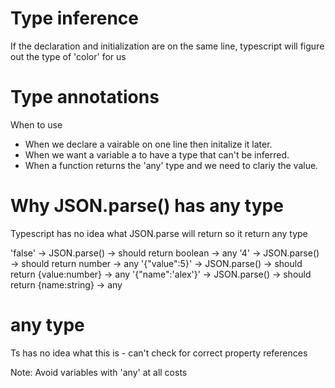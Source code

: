 # Type inference

If the declaration and initialization are on the same line, typescript will figure out the type of 'color' for us

# Type annotations

When to use

- When we declare a vairable on one line then initalize it later.
- When we want a variable a to have a type that can't be inferred.
- When a function returns the 'any' type and we need to clariy the value.

# Why JSON.parse() has any type

Typescript has no idea what JSON.parse will return so it return any type

'false' -> JSON.parse() -> should return boolean -> any
'4' -> JSON.parse() -> should return number -> any
'{"value":5}' -> JSON.parse() -> should return {value:number} -> any
'{"name":'alex'}' -> JSON.parse() -> should return {name:string} -> any

# any type

Ts has no idea what this is - can't check for correct property references

Note: Avoid variables with 'any' at all costs
